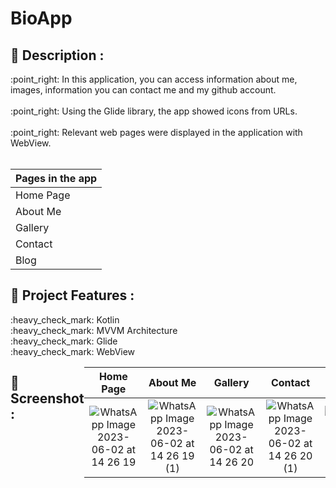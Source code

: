 # BioApp

## 	:book: Description :

<div>:point_right: In this application, you can access information about me, images, information you can contact me and my github account.</div>
</br>
<div>:point_right: Using the Glide library, the app showed icons from URLs.</div>
</br>
<div>:point_right: Relevant web pages were displayed in the application with WebView.</div>
</br>

| Pages in the app | 
| ----------------- |
| Home Page | 
| About Me | 
| Gallery | 
| Contact | 
| Blog | 

## :floppy_disk: Project Features :

<div>:heavy_check_mark: Kotlin </div>
<div>:heavy_check_mark: MVVM Architecture </div>
<div>:heavy_check_mark: Glide</div>
<div>:heavy_check_mark: WebView</div>
<div style="display: flex;">
  
</br>

## :camera_flash: Screenshot :

| Home Page | About Me | Gallery | Contact | Blog | 
|:-:|:-:|:-:|:-:|:-:|
| ![WhatsApp Image 2023-06-02 at 14 26 19](https://github.com/gultendogan0/BioApp/assets/63645518/061c333e-ba49-4901-8b01-9e57a8a05a7c)| ![WhatsApp Image 2023-06-02 at 14 26 19 (1)](https://github.com/gultendogan0/BioApp/assets/63645518/cd1228c4-efa1-42d2-87bf-2e32a97bb618) | ![WhatsApp Image 2023-06-02 at 14 26 20](https://github.com/gultendogan0/BioApp/assets/63645518/88682eba-9596-4910-8d84-1076ba8de597) | ![WhatsApp Image 2023-06-02 at 14 26 20 (1)](https://github.com/gultendogan0/BioApp/assets/63645518/bc21e11e-7822-4dff-8d24-b1a63ff553b9) | ![WhatsApp Image 2023-06-02 at 14 26 21](https://github.com/gultendogan0/BioApp/assets/63645518/cdc2ab1a-8be6-436c-8861-b6c98a808f53) |






